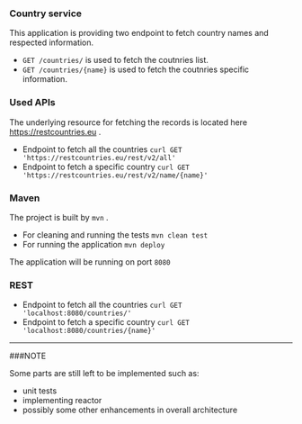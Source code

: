 ### Country service

This application is providing two endpoint to fetch country names and respected information.

- ```GET /countries/``` is used to fetch the coutnries list.
- ```GET /countries/{name}``` is used to fetch the coutnries specific information.

### Used APIs

The underlying resource for fetching the records is located here https://restcountries.eu .

- Endpoint to fetch all the countries ```curl GET 'https://restcountries.eu/rest/v2/all'```
- Endpoint to fetch a specific country ```curl GET 'https://restcountries.eu/rest/v2/name/{name}'```


### Maven
The project is built by ```mvn``` .

- For cleaning and running the tests ```mvn clean test```
- For running the application ```mvn deploy```

The application will be running on port ```8080```

### REST

- Endpoint to fetch all the countries ```curl GET 'localhost:8080/countries/'```
- Endpoint to fetch a specific country ```curl GET 'localhost:8080/countries/{name}'```

----------------------------------------------------------------------------------

###NOTE

Some parts are still left to be implemented such as:

- unit tests
- implementing reactor
- possibly some other enhancements in overall architecture
